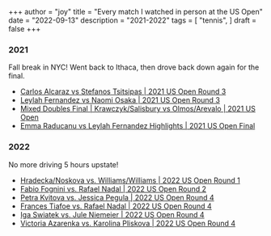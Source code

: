 +++
author = "joy"
title = "Every match I watched in person at the US Open"
date = "2022-09-13"
description = "2021-2022"
tags = [
    "tennis",
]
draft = false
+++

### 2021

Fall break in NYC! Went back to Ithaca, then drove back down again for the final.

-   [Carlos Alcaraz vs Stefanos Tsitsipas | 2021 US Open Round 3](https://www.youtube.com/watch?v=1eo0_wKg1Wg)
-   [Leylah Fernandez vs Naomi Osaka | 2021 US Open Round 3](https://www.youtube.com/watch?v=apUw33XYUPM)
-   [Mixed Doubles Final | Krawczyk/Salisbury vs Olmos/Arevalo | 2021 US Open](https://www.youtube.com/watch?v=XWifULrlOMI)
-   [Emma Raducanu vs Leylah Fernandez Highlights | 2021 US Open Final](https://www.youtube.com/watch?v=hRydTS4kCaE)

### 2022

No more driving 5 hours upstate!

-   [Hradecka/Noskova vs. Williams/Williams | 2022 US Open Round 1](https://www.youtube.com/watch?v=xHTSnwnuqZc)
-   [Fabio Fognini vs. Rafael Nadal | 2022 US Open Round 2](https://www.youtube.com/watch?v=6bSgWQr0PbE)
-   [Petra Kvitova vs. Jessica Pegula | 2022 US Open Round 4](https://www.youtube.com/watch?v=cQLVPsIOzUA)
-   [Frances Tiafoe vs. Rafael Nadal | 2022 US Open Round 4](https://www.youtube.com/watch?v=DHYjbeffHDo)
-   [Iga Swiatek vs. Jule Niemeier | 2022 US Open Round 4](https://www.youtube.com/watch?v=w4Y1pDBtmQE)
-   [Victoria Azarenka vs. Karolina Pliskova | 2022 US Open Round 4](https://www.youtube.com/watch?v=SQqISNJnVpg)

